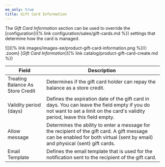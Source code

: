 ```yaml
---
ee_only: true
title: Gift Card Information
---
```


The _Gift Card Information_ section can be used to override the [configuration]({% link configuration/sales/gift-cards.md %}) settings that determine how the card is managed.

![]({% link images/images-ee/product-gift-card-information.png %}){: .zoom}
[_Gift Card Information_]({% link catalog/product-gift-card-create.md %})

|Field|Description|
|--- |--- |
| Treating Balance As Store Credit | Determines if the gift card holder can repay the balance as a store credit. |
| Validity period (days) | Defines the expiration date of the gift card in days. You can leave the field empty if you do not want to set a limit on the card's validity period, leave this field empty. |
| Allow message | Determines the ability to enter a message for the recipient of the gift card. A gift message can be enabled for both virtual (sent by email) and physical (sent) gift cards. |
| Email Template | Defines the email template that is used for the notification sent to the recipient of the gift card. |